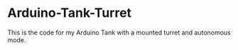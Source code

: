 # Arduino-Tank-Turret
This is the code for my Arduino Tank with a mounted turret and autonomous mode. 
